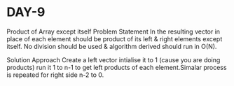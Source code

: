 # DAY-9
Product of Array except itself
Problem Statement 
In the resulting vector in place of each element should be product of its left & right elements except itself.
No division should be used & algorithm derived should run in O(N).

Solution Approach
Create a left vector intialise it to 1 (cause you are doing products) run it 1 to n-1 to get left products of each element.Simalar process is repeated for right side n-2 to 0.
